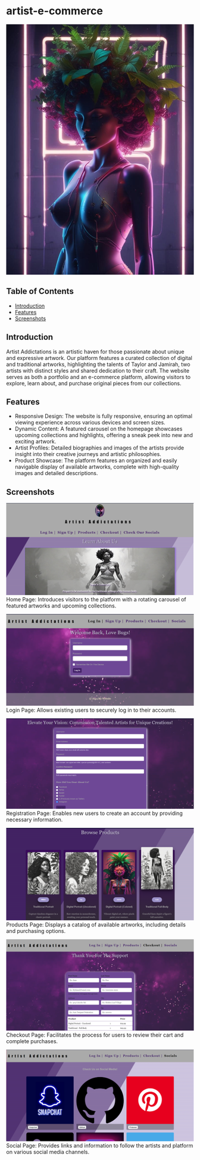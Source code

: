 # artist-e-commerce

![Project Logo](images/afro-plant-lady4.jpg)

## Table of Contents
- [Introduction](#introduction)
- [Features](#features)
- [Screenshots](#screenshots)

## Introduction
Artist Addictations is an artistic haven for those passionate about unique and expressive artwork. Our platform features a curated collection of digital and traditional artworks, highlighting the talents of Taylor and Jamirah, two artists with distinct styles and shared dedication to their craft. The website serves as both a portfolio and an e-commerce platform, allowing visitors to explore, learn about, and purchase original pieces from our collections.

## Features
- Responsive Design: The website is fully responsive, ensuring an optimal viewing experience across various devices and screen sizes.
- Dynamic Content: A featured carousel on the homepage showcases upcoming collections and highlights, offering a sneak peek into new and exciting artwork.
- Artist Profiles: Detailed biographies and images of the artists provide insight into their creative journeys and artistic philosophies.
- Product Showcase: The platform features an organized and easily navigable display of available artworks, complete with high-quality images and detailed descriptions.

## Screenshots
![Home Page](image-6.png)
Home Page: Introduces visitors to the platform with a rotating carousel of featured artworks and upcoming collections.

![Log In](image-1.png)
Login Page: Allows existing users to securely log in to their accounts.

![Registration](image-2.png)
Registration Page: Enables new users to create an account by providing necessary information.

![Products](image-3.png)
Products Page: Displays a catalog of available artworks, including details and purchasing options.

![Checkout](image-4.png)
Checkout Page: Facilitates the process for users to review their cart and complete purchases. 

![Socials](image-5.png)
Social Page: Provides links and information to follow the artists and platform on various social media channels.